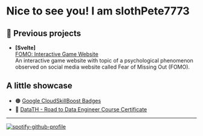 # Nice to see you! I am slothPete7773

## :floppy_disk: Previous projects

- **[Svelte]**\
[FOMO: Interactive Game Website](https://on-train.vercel.app/)\
An interactive game website with topic of a psychological phenomenon observed on social media website called Fear of Missing Out (FOMO).


<!-- ## :computer: Personal works -->

## A little showcase

- :orange_circle: [Google CloudSkillBoost Badges](https://www.cloudskillsboost.google/public_profiles/cc9e516e-1f48-4240-988c-fa3db2b8bd08)
- :red_circle: [DataTH - Road to Data Engineer Course Certificate](https://drive.google.com/file/d/1I8PhTK0cPe7V3kd5aHtma6gtTwyNpLeu/view?usp=share_link)

<!---
slothPete7773/slothPete7773 is a ✨ special ✨ repository because its `README.md` (this file) appears on your GitHub profile.
You can click the Preview link to take a look at your changes.
--->
---

[![spotify-github-profile](https://spotify-github-profile.vercel.app/api/view?uid=21ojs7wes6dzhscvfxuxw7xry&cover_image=true&theme=default&show_offline=false)](https://spotify-github-profile.vercel.app/api/view?uid=21ojs7wes6dzhscvfxuxw7xry&redirect=true)
